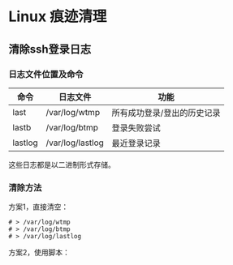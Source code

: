# Linux 痕迹清理

## 清除ssh登录日志

### 日志文件位置及命令
 | 命令	 | 日志文件	 | 功能 | 
 | ---- | ---- |---- |
 | last | 	/var/log/wtmp	 | 所有成功登录/登出的历史记录 | 
 | lastb | 	/var/log/btmp | 	登录失败尝试 | 
 | lastlog	 | /var/log/lastlog	 | 最近登录记录 | 

这些日志都是以二进制形式存储。   

### 清除方法
方案1，直接清空：  
```
# > /var/log/wtmp
# > /var/log/btmp
# > /var/log/lastlog
```
方案2，使用脚本：

